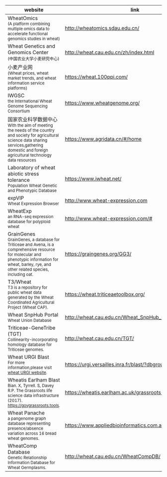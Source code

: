 |website|link|
--------|----
|WheatOmics<br><font size=2>(A platform combining multiple omics data to accelerate functional genomics studies in wheat)     |http://wheatomics.sdau.edu.cn/|
|Wheat Genetics and Genomics Center<br><font size=2>(中国农业大学小麦研究中心)|http://wheat.cau.edu.cn/zh/index.html |
|小麦产业网<br><font size=2>(Wheat prices, wheat market trends, and wheat information service platforms)|https://wheat.100ppi.com/|
IWGSC<br><font size=2>the International Wheat Genome Sequencing Consortium|https://www.wheatgenome.org/  
|国家农业科学数据中心<br><font size=2>With the aim of meeting the needs of the country and society for agricultural science data sharing services,gathering domestic and foreign agricultural technology data resources|https://www.agridata.cn/#/home 
|Laboratory of wheat abiotic stress tolerance<br><font size=2>Population Wheat Genetic and Phenotypic Database|https://www.iwheat.net/
expVIP<br><font size=2>Wheat Expression Browser|http://www.wheat-expression.com 
|WheatExp<br><font size=2>an RNA-seq expression database for polyploid wheat|http://www.wheat-expression.com/#
GrainGenes<br><font size=2>GrainGenes, a database for Triticeae and Avena, is a comprehensive resource for molecular and phenotypic information for wheat, barley, rye, and other related species, including oat.|https://graingenes.org/GG3/
|T3/Wheat<br><font size=2>T3 is a repository for public wheat data generated by the Wheat Coordinated Agricultural Project (Wheat CAP).|https://wheat.triticeaetoolbox.org/
|Wheat SnpHub Portal<br><font size=2>Wheat Union Database|http://wheat.cau.edu.cn/Wheat_SnpHub_Portal/ 
Triticeae-GeneTribe (TGT)<br><font size=2>Collinearity-incorporating homology database for Triticeae genomes.|http://wheat.cau.edu.cn/TGT/
| Wheat URGI Blast<br><font size=2>For more information,please visit [wheat URGI website](https://wheat-urgi.versailles.inra.fr/Seq-Repository).|https://urgi.versailles.inra.fr/blast/?dbgroup=Wheat_all
|Wheatis Earlham Blast<br><font size=2>Bian. X, Tyrrell. S, Davey R.P. The Grassroots life science data infrastructure (2017). https://govgrassroots.tools.|https://wheatis.earlham.ac.uk/grassroots-portal/blast 
|Wheat Panache<br><font size=2>a pangenome graph database representing presence/absence variation across 16 bread wheat genomes.|https://www.appliedbioinformatics.com.au/wheat_panache/
|WheatComp Database<br><font size=2>Genetic Relationship Information Database for Wheat Germplasms.|http://wheat.cau.edu.cn/WheatCompDB/